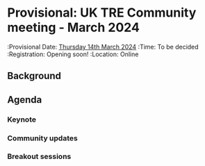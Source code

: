 # Provisional: UK TRE Community meeting - March 2024

:Provisional Date: [Thursday 14th March 2024](https://arewemeetingyet.com/London/2024-03-14/00:00/UK%20TRE%20Community%20meeting)
:Time: To be decided
:Registration: Opening soon!
:Location: Online

## Background

## Agenda

### Keynote

### Community updates

### Breakout sessions

